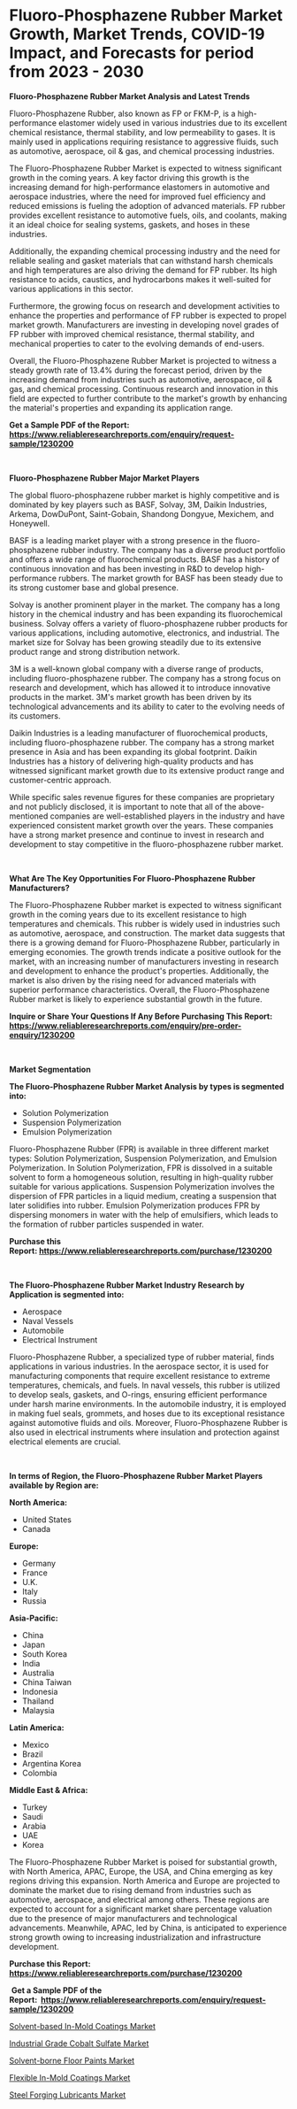 <p><h1>Fluoro-Phosphazene Rubber Market Growth, Market Trends, COVID-19 Impact, and Forecasts for period from 2023 - 2030</h1></p><p><strong>Fluoro-Phosphazene Rubber Market Analysis and Latest Trends</strong></p>
<p><p>Fluoro-Phosphazene Rubber, also known as FP or FKM-P, is a high-performance elastomer widely used in various industries due to its excellent chemical resistance, thermal stability, and low permeability to gases. It is mainly used in applications requiring resistance to aggressive fluids, such as automotive, aerospace, oil & gas, and chemical processing industries.</p><p>The Fluoro-Phosphazene Rubber Market is expected to witness significant growth in the coming years. A key factor driving this growth is the increasing demand for high-performance elastomers in automotive and aerospace industries, where the need for improved fuel efficiency and reduced emissions is fueling the adoption of advanced materials. FP rubber provides excellent resistance to automotive fuels, oils, and coolants, making it an ideal choice for sealing systems, gaskets, and hoses in these industries.</p><p>Additionally, the expanding chemical processing industry and the need for reliable sealing and gasket materials that can withstand harsh chemicals and high temperatures are also driving the demand for FP rubber. Its high resistance to acids, caustics, and hydrocarbons makes it well-suited for various applications in this sector.</p><p>Furthermore, the growing focus on research and development activities to enhance the properties and performance of FP rubber is expected to propel market growth. Manufacturers are investing in developing novel grades of FP rubber with improved chemical resistance, thermal stability, and mechanical properties to cater to the evolving demands of end-users.</p><p>Overall, the Fluoro-Phosphazene Rubber Market is projected to witness a steady growth rate of 13.4% during the forecast period, driven by the increasing demand from industries such as automotive, aerospace, oil & gas, and chemical processing. Continuous research and innovation in this field are expected to further contribute to the market's growth by enhancing the material's properties and expanding its application range.</p></p>
<p><strong>Get a Sample PDF of the Report:&nbsp; <a href="https://www.reliableresearchreports.com/enquiry/request-sample/1230200">https://www.reliableresearchreports.com/enquiry/request-sample/1230200</a></strong></p>
<p>&nbsp;</p>
<p><strong>Fluoro-Phosphazene Rubber Major Market Players</strong></p>
<p><p>The global fluoro-phosphazene rubber market is highly competitive and is dominated by key players such as BASF, Solvay, 3M, Daikin Industries, Arkema, DowDuPont, Saint-Gobain, Shandong Dongyue, Mexichem, and Honeywell.</p><p>BASF is a leading market player with a strong presence in the fluoro-phosphazene rubber industry. The company has a diverse product portfolio and offers a wide range of fluorochemical products. BASF has a history of continuous innovation and has been investing in R&D to develop high-performance rubbers. The market growth for BASF has been steady due to its strong customer base and global presence.</p><p>Solvay is another prominent player in the market. The company has a long history in the chemical industry and has been expanding its fluorochemical business. Solvay offers a variety of fluoro-phosphazene rubber products for various applications, including automotive, electronics, and industrial. The market size for Solvay has been growing steadily due to its extensive product range and strong distribution network.</p><p>3M is a well-known global company with a diverse range of products, including fluoro-phosphazene rubber. The company has a strong focus on research and development, which has allowed it to introduce innovative products in the market. 3M's market growth has been driven by its technological advancements and its ability to cater to the evolving needs of its customers.</p><p>Daikin Industries is a leading manufacturer of fluorochemical products, including fluoro-phosphazene rubber. The company has a strong market presence in Asia and has been expanding its global footprint. Daikin Industries has a history of delivering high-quality products and has witnessed significant market growth due to its extensive product range and customer-centric approach.</p><p>While specific sales revenue figures for these companies are proprietary and not publicly disclosed, it is important to note that all of the above-mentioned companies are well-established players in the industry and have experienced consistent market growth over the years. These companies have a strong market presence and continue to invest in research and development to stay competitive in the fluoro-phosphazene rubber market.</p></p>
<p>&nbsp;</p>
<p><strong>What Are The Key Opportunities For Fluoro-Phosphazene Rubber Manufacturers?</strong></p>
<p><p>The Fluoro-Phosphazene Rubber market is expected to witness significant growth in the coming years due to its excellent resistance to high temperatures and chemicals. This rubber is widely used in industries such as automotive, aerospace, and construction. The market data suggests that there is a growing demand for Fluoro-Phosphazene Rubber, particularly in emerging economies. The growth trends indicate a positive outlook for the market, with an increasing number of manufacturers investing in research and development to enhance the product's properties. Additionally, the market is also driven by the rising need for advanced materials with superior performance characteristics. Overall, the Fluoro-Phosphazene Rubber market is likely to experience substantial growth in the future.</p></p>
<p><strong>Inquire or Share Your Questions If Any Before Purchasing This Report: <a href="https://www.reliableresearchreports.com/enquiry/pre-order-enquiry/1230200">https://www.reliableresearchreports.com/enquiry/pre-order-enquiry/1230200</a></strong></p>
<p>&nbsp;</p>
<p><strong>Market Segmentation</strong></p>
<p><strong>The Fluoro-Phosphazene Rubber Market Analysis by types is segmented into:</strong></p>
<p><ul><li>Solution Polymerization</li><li>Suspension Polymerization</li><li>Emulsion Polymerization</li></ul></p>
<p><p>Fluoro-Phosphazene Rubber (FPR) is available in three different market types: Solution Polymerization, Suspension Polymerization, and Emulsion Polymerization. In Solution Polymerization, FPR is dissolved in a suitable solvent to form a homogeneous solution, resulting in high-quality rubber suitable for various applications. Suspension Polymerization involves the dispersion of FPR particles in a liquid medium, creating a suspension that later solidifies into rubber. Emulsion Polymerization produces FPR by dispersing monomers in water with the help of emulsifiers, which leads to the formation of rubber particles suspended in water.</p></p>
<p><strong>Purchase this Report:&nbsp;<a href="https://www.reliableresearchreports.com/purchase/1230200">https://www.reliableresearchreports.com/purchase/1230200</a></strong></p>
<p>&nbsp;</p>
<p><strong>The Fluoro-Phosphazene Rubber Market Industry Research by Application is segmented into:</strong></p>
<p><ul><li>Aerospace</li><li>Naval Vessels</li><li>Automobile</li><li>Electrical Instrument</li></ul></p>
<p><p>Fluoro-Phosphazene Rubber, a specialized type of rubber material, finds applications in various industries. In the aerospace sector, it is used for manufacturing components that require excellent resistance to extreme temperatures, chemicals, and fuels. In naval vessels, this rubber is utilized to develop seals, gaskets, and O-rings, ensuring efficient performance under harsh marine environments. In the automobile industry, it is employed in making fuel seals, grommets, and hoses due to its exceptional resistance against automotive fluids and oils. Moreover, Fluoro-Phosphazene Rubber is also used in electrical instruments where insulation and protection against electrical elements are crucial.</p></p>
<p>&nbsp;</p>
<p><strong>In terms of Region, the Fluoro-Phosphazene Rubber Market Players available by Region are:</strong></p>
<p>
    <p> <strong> North America: </strong>
        <ul>
            <li>United States</li>
            <li>Canada</li>
        </ul>
        </p> 
    <p> <strong> Europe: </strong>
        <ul>
            <li>Germany</li>
            <li>France</li>
            <li>U.K.</li>
            <li>Italy</li>
            <li>Russia</li>
        </ul>
        </p> 
    <p> <strong> Asia-Pacific: </strong>
        <ul>
            <li>China</li>
            <li>Japan</li>
            <li>South Korea</li>
            <li>India</li>
            <li>Australia</li>
            <li>China Taiwan</li>
            <li>Indonesia</li>
            <li>Thailand</li>
            <li>Malaysia</li>
        </ul>
        </p> 
    <p> <strong> Latin America: </strong>
        <ul>
            <li>Mexico</li>
            <li>Brazil</li>
            <li>Argentina Korea</li>
            <li>Colombia</li>
        </ul>
        </p> 
    <p> <strong> Middle East & Africa: </strong>
        <ul>
            <li>Turkey</li>
            <li>Saudi</li>
            <li>Arabia</li>
            <li>UAE</li>
            <li>Korea</li>
        </ul>
    </p>
    </p>
<p><p>The Fluoro-Phosphazene Rubber Market is poised for substantial growth, with North America, APAC, Europe, the USA, and China emerging as key regions driving this expansion. North America and Europe are projected to dominate the market due to rising demand from industries such as automotive, aerospace, and electrical among others. These regions are expected to account for a significant market share percentage valuation due to the presence of major manufacturers and technological advancements. Meanwhile, APAC, led by China, is anticipated to experience strong growth owing to increasing industrialization and infrastructure development.</p></p>
<p><strong>Purchase this Report: <a href="https://www.reliableresearchreports.com/purchase/1230200">https://www.reliableresearchreports.com/purchase/1230200</a></strong></p>
<p>&nbsp;<strong>Get a Sample PDF of the Report:&nbsp;&nbsp;<a href="https://www.reliableresearchreports.com/enquiry/request-sample/1230200">https://www.reliableresearchreports.com/enquiry/request-sample/1230200</a></strong></p>
<p><strong></strong></p>
<p><p><a href="https://github.com/RoccoManning/Market-Research-Report-List-2/blob/main/solvent-based-in-mold-coatings-market.md">Solvent-based In-Mold Coatings Market</a></p><p><a href="https://github.com/RichRobinson5/Market-Research-Report-List-2/blob/main/industrial-grade-cobalt-sulfate-market.md">Industrial Grade Cobalt Sulfate Market</a></p><p><a href="https://github.com/JameTravis/Market-Research-Report-List-2/blob/main/solvent-borne-floor-paints-market.md">Solvent-borne Floor Paints Market</a></p><p><a href="https://github.com/GroverBarry/Market-Research-Report-List-2/blob/main/flexible-in-mold-coatings-market.md">Flexible In-Mold Coatings Market</a></p><p><a href="https://github.com/NorbertYates/Market-Research-Report-List-2/blob/main/steel-forging-lubricants-market.md">Steel Forging Lubricants Market</a></p></p>